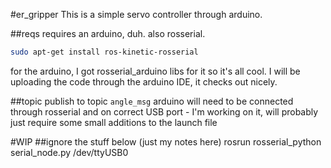 #er_gripper
This is a simple servo controller through arduino.

##reqs
requires an arduino, duh. also rosserial.
```bash
sudo apt-get install ros-kinetic-rosserial
```

for the arduino, I got rosserial_arduino libs for it so it's all cool. I will be uploading the code through the arduino IDE, it checks out nicely.

##topic
publish to topic `angle_msg`
arduino will need to be connected through rosserial and on correct USB port - I'm working on it, will probably just require some small additions to the launch file

#WIP
##ignore the stuff below (just my notes here)
rosrun rosserial_python serial_node.py /dev/ttyUSB0
